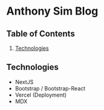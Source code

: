 # Anthony Sim Blog

## Table of Contents

1. [Technologies](#Technologies)

## Technologies
- NextJS
- Bootstrap / Bootstrap-React
- Vercel (Deployment)
 - MDX

